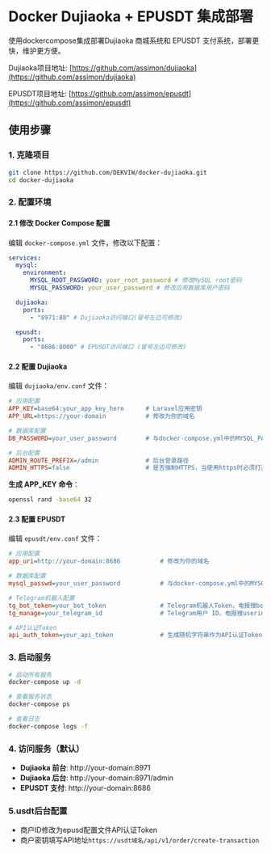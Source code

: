 # Docker Dujiaoka + EPUSDT 集成部署

使用dockercompose集成部署Dujiaoka 商城系统和 EPUSDT 支付系统，部署更快，维护更方便。

Dujiaoka项目地址: [https://github.com/assimon/dujiaoka](https://github.com/assimon/dujiaoka)

EPUSDT项目地址: [https://github.com/assimon/epusdt](https://github.com/assimon/epusdt)

## 使用步骤

### 1. 克隆项目

```bash
git clone https://github.com/DEKVIW/docker-dujiaoka.git
cd docker-dujiaoka
```

### 2. 配置环境

#### 2.1 修改 Docker Compose 配置

编辑 `docker-compose.yml` 文件，修改以下配置：

```yaml
services:
  mysql:
    environment:
      MYSQL_ROOT_PASSWORD: your_root_password # 修改MySQL root密码
      MYSQL_PASSWORD: your_user_password # 修改应用数据库用户密码

  dujiaoka:
    ports:
      - "8971:80" # Dujiaoka访问端口(冒号左边可修改)

  epusdt:
    ports:
      - "8686:8000" # EPUSDT访问端口 (冒号左边可修改)
```

#### 2.2 配置 Dujiaoka

编辑 `dujiaoka/env.conf` 文件：

```ini
# 应用配置
APP_KEY=base64:your_app_key_here      # Laravel应用密钥
APP_URL=https://your-domain           # 修改为你的域名

# 数据库配置
DB_PASSWORD=your_user_password        # 与docker-compose.yml中的MYSQL_PASSWORD一致

# 后台配置
ADMIN_ROUTE_PREFIX=/admin             # 后台登录路径
ADMIN_HTTPS=false                     # 是否强制HTTPS，当使用https时必须打开，否则后台登陆页样式会丢失
```

**生成 APP_KEY 命令**：

```bash
openssl rand -base64 32
```

#### 2.3 配置 EPUSDT

编辑 `epusdt/env.conf` 文件：

```ini
# 应用配置
app_uri=http://your-domain:8686           # 修改为你的域名

# 数据库配置
mysql_passwd=your_user_password           # 与docker-compose.yml中的MYSQL_PASSWORD一致

# Telegram机器人配置
tg_bot_token=your_bot_token               # Telegram机器人Token，电报搜botfather进行获取
tg_manage=your_telegram_id                # Telegram用户 ID，电报搜userinfobot进行获取

# API认证Token
api_auth_token=your_api_token             # 生成随机字符串作为API认证Token，作为dujiaka后台配置usdt支付的商户id
```

### 3. 启动服务

```bash
# 启动所有服务
docker-compose up -d

# 查看服务状态
docker-compose ps

# 查看日志
docker-compose logs -f
```

### 4. 访问服务（默认）

- **Dujiaoka 前台**: http://your-domain:8971
- **Dujiaoka 后台**: http://your-domain:8971/admin
- **EPUSDT 支付**: http://your-domain:8686

### 5.usdt后台配置

- 商户ID修改为epusd配置文件API认证Token
- 商户密钥填写API地址`https://usdt域名/api/v1/order/create-transaction`

